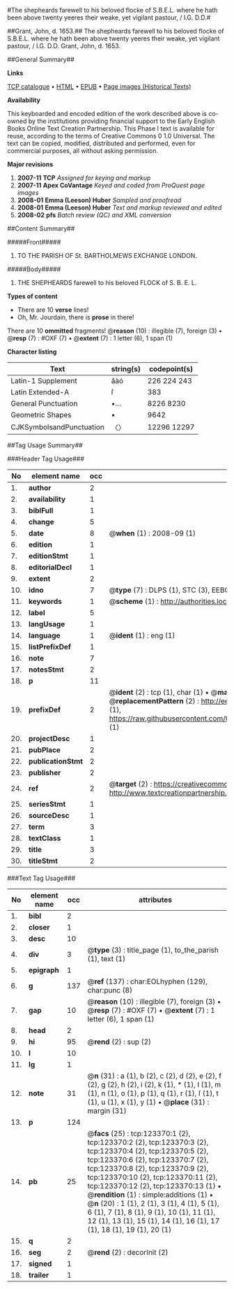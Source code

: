 #The shepheards farewell to his beloved flocke of S.B.E.L. where he hath been above twenty yeeres their weake, yet vigilant pastour, / I.G. D.D.#

##Grant, John, d. 1653.##
The shepheards farewell to his beloved flocke of S.B.E.L. where he hath been above twenty yeeres their weake, yet vigilant pastour, / I.G. D.D.
Grant, John, d. 1653.

##General Summary##

**Links**

[TCP catalogue](http://www.ota.ox.ac.uk/tcp/)  • 
[HTML](http://tei.it.ox.ac.uk/tcp/Texts-HTML/free/A85/A85530.html)  • 
[EPUB](http://tei.it.ox.ac.uk/tcp/Texts-EPUB/free/A85/A85530.epub) • 
[Page images (Historical Texts)](https://data.historicaltexts.jisc.ac.uk/view?pubId=eebo-99870972e&pageId=eebo-99870972e-123370-1)

**Availability**

This keyboarded and encoded edition of the
	       work described above is co-owned by the institutions
	       providing financial support to the Early English Books
	       Online Text Creation Partnership. This Phase I text is
	       available for reuse, according to the terms of Creative
	       Commons 0 1.0 Universal. The text can be copied,
	       modified, distributed and performed, even for
	       commercial purposes, all without asking permission.

**Major revisions**

1. __2007-11__ __TCP__ *Assigned for keying and markup*
1. __2007-11__ __Apex CoVantage__ *Keyed and coded from ProQuest page images*
1. __2008-01__ __Emma (Leeson) Huber__ *Sampled and proofread*
1. __2008-01__ __Emma (Leeson) Huber__ *Text and markup reviewed and edited*
1. __2008-02__ __pfs__ *Batch review (QC) and XML conversion*

##Content Summary##

#####Front#####

1. TO THE PARISH OF St. BARTHOLMEWS EXCHANGE LONDON.

#####Body#####

1. THE SHEPHEARDS farewell to his beloved FLOCK of S. B. E. L.

**Types of content**

  * There are 10 **verse** lines!
  * Oh, Mr. Jourdain, there is **prose** in there!

There are 10 **ommitted** fragments! 
 @__reason__ (10) : illegible (7), foreign (3)  •  @__resp__ (7) : #OXF (7)  •  @__extent__ (7) : 1 letter (6), 1 span (1)

**Character listing**


|Text|string(s)|codepoint(s)|
|---|---|---|
|Latin-1 Supplement|âàó|226 224 243|
|Latin Extended-A|ſ|383|
|General Punctuation|•…|8226 8230|
|Geometric Shapes|▪|9642|
|CJKSymbolsandPunctuation|〈〉|12296 12297|

##Tag Usage Summary##

###Header Tag Usage###

|No|element name|occ|attributes|
|---|---|---|---|
|1.|__author__|2||
|2.|__availability__|1||
|3.|__biblFull__|1||
|4.|__change__|5||
|5.|__date__|8| @__when__ (1) : 2008-09 (1)|
|6.|__edition__|1||
|7.|__editionStmt__|1||
|8.|__editorialDecl__|1||
|9.|__extent__|2||
|10.|__idno__|7| @__type__ (7) : DLPS (1), STC (3), EEBO-CITATION (1), PROQUEST (1), VID (1)|
|11.|__keywords__|1| @__scheme__ (1) : http://authorities.loc.gov/ (1)|
|12.|__label__|5||
|13.|__langUsage__|1||
|14.|__language__|1| @__ident__ (1) : eng (1)|
|15.|__listPrefixDef__|1||
|16.|__note__|7||
|17.|__notesStmt__|2||
|18.|__p__|11||
|19.|__prefixDef__|2| @__ident__ (2) : tcp (1), char (1)  •  @__matchPattern__ (2) : ([0-9\-]+):([0-9IVX]+) (1), (.+) (1)  •  @__replacementPattern__ (2) : http://eebo.chadwyck.com/downloadtiff?vid=$1&page=$2 (1), https://raw.githubusercontent.com/textcreationpartnership/Texts/master/tcpchars.xml#$1 (1)|
|20.|__projectDesc__|1||
|21.|__pubPlace__|2||
|22.|__publicationStmt__|2||
|23.|__publisher__|2||
|24.|__ref__|2| @__target__ (2) : https://creativecommons.org/publicdomain/zero/1.0/ (1), http://www.textcreationpartnership.org/docs/. (1)|
|25.|__seriesStmt__|1||
|26.|__sourceDesc__|1||
|27.|__term__|3||
|28.|__textClass__|1||
|29.|__title__|3||
|30.|__titleStmt__|2||


###Text Tag Usage###

|No|element name|occ|attributes|
|---|---|---|---|
|1.|__bibl__|2||
|2.|__closer__|1||
|3.|__desc__|10||
|4.|__div__|3| @__type__ (3) : title_page (1), to_the_parish (1), text (1)|
|5.|__epigraph__|1||
|6.|__g__|137| @__ref__ (137) : char:EOLhyphen (129), char:punc (8)|
|7.|__gap__|10| @__reason__ (10) : illegible (7), foreign (3)  •  @__resp__ (7) : #OXF (7)  •  @__extent__ (7) : 1 letter (6), 1 span (1)|
|8.|__head__|2||
|9.|__hi__|95| @__rend__ (2) : sup (2)|
|10.|__l__|10||
|11.|__lg__|1||
|12.|__note__|31| @__n__ (31) : a (1), b (2), c (2), d (2), e (2), f (2), g (2), h (2), i (2), k (1), * (1), l (1), m (1), n (1), o (1), p (1), q (1), r (1), ſ (1), t (1), u (1), x (1), y (1)  •  @__place__ (31) : margin (31)|
|13.|__p__|124||
|14.|__pb__|25| @__facs__ (25) : tcp:123370:1 (2), tcp:123370:2 (2), tcp:123370:3 (2), tcp:123370:4 (2), tcp:123370:5 (2), tcp:123370:6 (2), tcp:123370:7 (2), tcp:123370:8 (2), tcp:123370:9 (2), tcp:123370:10 (2), tcp:123370:11 (2), tcp:123370:12 (2), tcp:123370:13 (1)  •  @__rendition__ (1) : simple:additions (1)  •  @__n__ (20) : 1 (1), 2 (1), 3 (1), 4 (1), 5 (1), 6 (1), 7 (1), 8 (1), 9 (1), 10 (1), 11 (1), 12 (1), 13 (1), 15 (1), 14 (1), 16 (1), 17 (1), 18 (1), 19 (1), 20 (1)|
|15.|__q__|2||
|16.|__seg__|2| @__rend__ (2) : decorInit (2)|
|17.|__signed__|1||
|18.|__trailer__|1||
